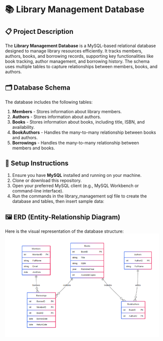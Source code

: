 # 📚 Library Management Database

## 📋 Project Description

The **Library Management Database** is a MySQL-based relational database designed to manage library resources efficiently. It tracks members, authors, books, and borrowing records, supporting key functionalities like book tracking, author management, and borrowing history. The schema uses multiple tables to capture relationships between members, books, and authors.

## 🗂️ Database Schema

The database includes the following tables:

1. **Members** - Stores information about library members.
2. **Authors** - Stores information about authors.
3. **Books** - Stores information about books, including title, ISBN, and availability.
4. **BookAuthors** - Handles the many-to-many relationship between books and authors.
5. **Borrowings** - Handles the many-to-many relationship between members and books.

## 🚀 Setup Instructions

1. Ensure you have **MySQL** installed and running on your machine.
2. Clone or download this repository.
3. Open your preferred MySQL client (e.g., MySQL Workbench or command-line interface).
4. Run the commands in the library_management sql file to create the database and tables, then insert sample data:

## 🖼️ ERD (Entity-Relationship Diagram)  
Here is the visual representation of the database structure:  
![ERD DIAGRAM](lm_erd.png)

